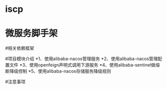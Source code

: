 # iscp
微服务脚手架
======
#相关依赖框架


#项目模块介绍
*1、使用alibaba-nacos管理服务
*2、使用alibaba-nacos管理配置文件
*3、使用openfeign声明式调用下游服务
*4、使用alibaba-sentinel做熔断降级控制
*5、使用alibaba-nacos存储服务降级规则

#注意事项
